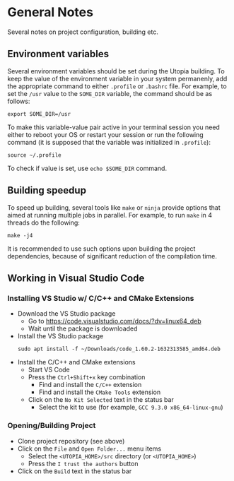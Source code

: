 # General Notes

Several notes on project configuration, building etc.

## Environment variables

Several environment variables should be set during the Utopia building.
To keep the value of the environment variable in your system permanenly, add the
appropriate command to either `.profile` or `.bashrc` file. For example, to set
the `/usr` value to the `SOME_DIR` variable, the command should be as follows:
```
export SOME_DIR=/usr
```
To make this variable-value pair active in your terminal session you need either
to reboot your OS or restart your session or run the following command
(it is supposed that the variable was initialized in `.profile`):
```
source ~/.profile
```
To check if value is set, use `echo $SOME_DIR` command.

## Building speedup

To speed up building, several tools like `make` or `ninja` provide options
that aimed at running multiple jobs in parallel. For example, to run `make`
in 4 threads do the following:
```
make -j4
```
It is recommended to use such options upon building the project dependencies,
because of significant reduction of the compilation time.

## Working in Visual Studio Code

### Installing VS Studio w/ C/C++ and CMake Extensions
* Download the VS Studio package
  * Go to https://code.visualstudio.com/docs/?dv=linux64_deb
  * Wait until the package is downloaded
* Install the VS Studio package
  ```
  sudo apt install -f ~/Downloads/code_1.60.2-1632313585_amd64.deb
  ```
* Install the C/C++ and CMake extensions
  * Start VS Code
  * Press the `Ctrl+Shift+x` key combination
    * Find and install the `C/C++` extension
    * Find and install the `CMake Tools` extension
  * Click on the `No Kit Selected` text in the status bar
    * Select the kit to use (for example, `GCC 9.3.0 x86_64-linux-gnu`)

### Opening/Building Project

* Clone project repository (see above)
* Click on the `File` and `Open Folder...` menu items
  * Select the `<UTOPIA_HOME>/src` directory (or `<UTOPIA_HOME>`)
  * Press the `I trust the authors` button
* Click on the `Build` text in the status bar
